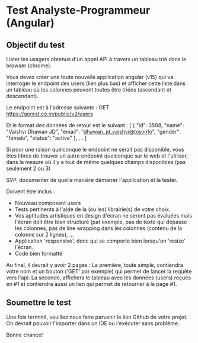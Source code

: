 # Test Analyste-Programmeur (Angular)

## Objectif du test
Lister les usagers obtenus d'un appel API à travers un tableau trié dans le browser (chrome).

Vous devez créer une toute nouvelle application angular (v15) qui va interroger le endpoint des users (lien plus bas) et afficher cette liste dans 
un tableau où les colonnes peuvent toutes être triées (ascendant et descendant).

Le endpoint est à l'adresse suivante : 
GET https://gorest.co.in/public/v2/users

Et le format des données de retour est le suivant :
[
{
"id": 3508,
"name": "Vaishvi Dhawan JD",
"email": "dhawan_jd_vaishvi@toy.info",
"gender": "female",
"status": "active"
},
...
]

Si pour une raison quelconque le endpoint ne serait pas disponible, vous êtes libres de trouver un autre endpoint quelconque sur le web et l'utiliser, dans la mesure où il y a tout de même quelques champs disponibles (pas seulement 2 ou 3)


SVP, documenter de quelle manière démarrer l'application et la tester.

Doivent être inclus : 
- Nouveau composant users
- Tests pertinents à l'aide de la (ou les) librairie(s) de votre choix.
- Vos aptitudes artistiques en design d'écran ne seront pas évaluées mais l'écran doit être bien structuré (par exemple, pas de texte qui dépasse les colonnes, pas de line wrapping dans les colonnes (contenu de la colonne sur 2 lignes), ...
- Application 'responsive', donc qui se comporte bien lorsqu'on 'resize' l'écran.
- Code bien formatté

Au final, il devrait y avoir 2 pages : 
La première, toute simple, contiendra votre nom et un bouton ('GET' par exemple) qui permet de lancer la requête vers l'api.
La seconde, affichera le tableau avec les données (users) reçues en #1 et contiendra aussi un lien qui permet de retourner à la page #1.

## Soumettre le test

Une fois terminé, veuillez nous faire parvenir le lien Github de votre projet. On devrait pouvoir l'importer dans un IDE ou l'exécuter sans problème.

Bonne chance!


